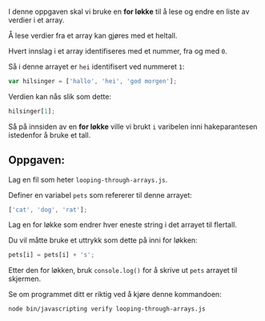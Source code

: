 I denne oppgaven skal vi bruke en **for løkke** til å lese og endre en liste av verdier i et array.

Å lese verdier fra et array kan gjøres med et heltall.

Hvert innslag i et array identifiseres med et nummer, fra og med `0`.

Så i denne arrayet er `hei` identifisert ved nummeret `1`:

```js
var hilsinger = ['hallo', 'hei', 'god morgen'];
```

Verdien kan nås slik som dette:

```js
hilsinger[1];
```

Så på innsiden av en **for løkke** ville vi brukt `i` varibelen inni hakeparantesen istedenfor å bruke et tall.

## Oppgaven:

Lag en fil som heter `looping-through-arrays.js`.

Definer en variabel `pets` som refererer til denne arrayet:

```js
['cat', 'dog', 'rat'];
```

Lag en for løkke som endrer hver eneste string i det arrayet til flertall.

Du vil måtte bruke et uttrykk som dette på inni for løkken:

```js
pets[i] = pets[i] + 's';
```

Etter den for løkken, bruk `console.log()` for å skrive ut `pets` arrayet til skjermen.

Se om programmet ditt er riktig ved å kjøre denne kommandoen:

```bash
node bin/javascripting verify looping-through-arrays.js
```
